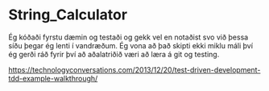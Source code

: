 # String_Calculator

Ég kóðaði fyrstu dæmin og testaði og gekk vel en notaðist svo við þessa síðu þegar ég lenti í vandræðum. Ég vona að það skipti ekki miklu máli því ég gerði ráð fyrir því að aðalatriðið væri að læra á git og testing.

https://technologyconversations.com/2013/12/20/test-driven-development-tdd-example-walkthrough/

